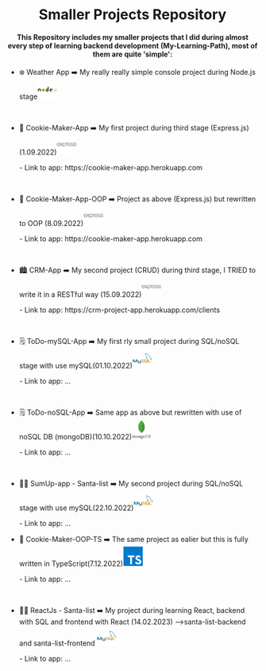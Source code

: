 <h1 align="center">Smaller Projects Repository</h1>
<h4 align="center">This Repository includes my smaller projects that I did during almost every step of learning backend development (My-Learning-Path), most of them are quite 'simple':
</h4>

- <p>❄️ Weather App ➡️ My really really simple console project during Node.js stage<img src="https://raw.githubusercontent.com/devicons/devicon/master/icons/nodejs/nodejs-original-wordmark.svg" alt="nodejs" width="40" height="40"/></p>
    <br>
- <p>🍪 Cookie-Maker-App ➡️ My first project during third stage (Express.js) (1.09.2022)<img src="https://raw.githubusercontent.com/devicons/devicon/master/icons/express/express-original-wordmark.svg" alt="express" width="40" height="40"/></p>
    <p>- Link to app: https://cookie-maker-app.herokuapp.com</p>
    <br>
- <p>🍪 Cookie-Maker-App-OOP ➡️ Project as above (Express.js) but rewritten to OOP (8.09.2022)<img src="https://raw.githubusercontent.com/devicons/devicon/master/icons/express/express-original-wordmark.svg" alt="express" width="40" height="40"/></p>
    <p>- Link to app: https://cookie-maker-app.herokuapp.com</p>
    <br>
- <p>🏙 CRM-App ➡️ My second project (CRUD) during third stage, I TRIED to write it in a RESTful way (15.09.2022)<img src="https://raw.githubusercontent.com/devicons/devicon/master/icons/express/express-original-wordmark.svg" alt="express" width="40" height="40"/></p>
    <p>- Link to app: https://crm-project-app.herokuapp.com/clients</p>
    <br>
- <p>🗒 ToDo-mySQL-App ➡️ My first rly small project during SQL/noSQL stage with use mySQL(01.10.2022)<img src="https://raw.githubusercontent.com/devicons/devicon/master/icons/mysql/mysql-original-wordmark.svg" alt="mysql" width="40" height="40"/></p>
    <p>- Link to app: ...</p>   
    <br>
- <p>🗒 ToDo-noSQL-App ➡️ Same app as above but rewritten with use of noSQL DB (mongoDB)(10.10.2022)<img src="https://raw.githubusercontent.com/devicons/devicon/master/icons/mongodb/mongodb-original-wordmark.svg" alt="mongodb" width="40" height="40"/></p>
    <p>- Link to app: ...</p>   
    <br>
- <p>🎅🏻 SumUp-app - Santa-list ➡️ My second project during SQL/noSQL stage with use mySQL(22.10.2022)<img src="https://raw.githubusercontent.com/devicons/devicon/master/icons/mysql/mysql-original-wordmark.svg" alt="mysql" width="40" height="40"/></p>
    <p>- Link to app: ...</p>
- <p>🍪 Cookie-Maker-OOP-TS ➡️ The same project as ealier but this is fully written in TypeScript(7.12.2022)<img src="https://raw.githubusercontent.com/devicons/devicon/master/icons/typescript/typescript-original.svg" alt="mysql" width="40" height="40"/></p>
    <p>- Link to app: ...</p>
    <br>
- <p>🎅🏻 ReactJs - Santa-list ➡️ My project during learning React, backend with SQL and frontend with React (14.02.2023) -->santa-list-backend and santa-list-frontend <img src="https://raw.githubusercontent.com/devicons/devicon/master/icons/mysql/mysql-original-wordmark.svg" alt="mysql" width="40" height="40"/></p>
    <p>- Link to app: ...</p>

